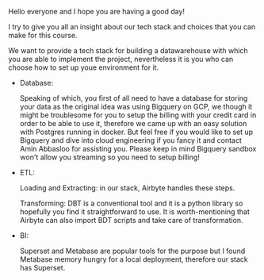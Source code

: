 Hello everyone and I hope you are having a good day!

I try to give you all an insight about our tech stack and choices that you can make for this course.


We want to provide a tech stack for building a datawarehouse with which you are able to implement the project, nevertheless it is you who can choose how to set up youe environment for it. 

- Database:
  
  Speaking of which, you first of all need to have a database for storing your data as the original idea was using Bigquery on GCP, we though it might be troublesome for you to setup the billing with your credit card in order to be able to use it, therefore we came up with an easy solution with Postgres running in docker. But feel free if you would like to set up Bigquery and dive into cloud engineering if you fancy it and contact Amin Abbasloo for assisting you. Please keep in mind Bigquery sandbox won't allow you streaming so you need to setup billing!

- ETL:
  
  Loading and Extracting: in our stack, Airbyte handles these steps.
  
  Transforming: DBT is a conventional tool and it is a python library so hopefully you find it straightforward to use. It is worth-mentioning that Airbyte can also import BDT scripts and take care of transformation.
  
- BI:
  
  Superset and Metabase are popular tools for the purpose but I found Metabase memory hungry for a local deployment, therefore our stack has Superset.  
